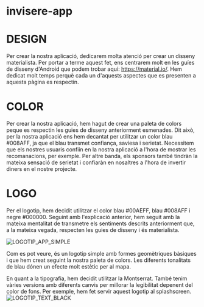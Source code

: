# invisere-app

# DESIGN

Per crear la nostra aplicació, dedicarem molta atenció per crear un disseny materialista. Per portar a terme aquest fet, ens centrarem molt en les guíes de disseny d'Android que podem trobar aquí: <https://material.io/>.
Hem dedicat molt temps perquè cada un d'aquests aspectes que es presenten a aquesta pàgina es respectin.

# COLOR

Per crear la nostra aplicació, hem hagut de crear una paleta de colors peque es respectin les guies de disseny anteriorment esmenades. Dit això, per la nostra aplicació ens hem decantat per utilitzar un color blau #008AFF, ja que el blau transmet confiança, saviesa i serietat. Necessitem que els nostres usuaris confiin en la nostra aplicació a l'hora de mostrar les recomanacions, per exemple. Per altre banda, els sponsors també tindràn la mateixa sensació de serietat i confiaràn en nosaltres a l'hora de invertir diners en el nostre projecte.


# LOGO

Per el logotip, hem decidit utilitzar el color blau #00AEFF,  blau #008AFF i negre #000000. Seguint amb l'explicació anterior, hem seguit amb la mateixa mentalitat de transmetre els sentiments descrits anteriorment que, a la mateixa vegada, respecten les guies de disseny i és materialista.


![LOGOTIP_APP_SIMPLE](https://user-images.githubusercontent.com/72124673/111919324-bc587b00-8a89-11eb-835c-032b1c957ea9.png)



Com es pot veure, és un logotip simple amb formes geomètriques bàsiques i que hem creat seguint la nostra paleta de colors. Les diferents tonalitats de blau dónen un efecte molt estètic per al mapa.

En quant a la tipografia, hem decidit utilitzar la Montserrat. També tenim vàries versions amb diferents canvis per millorar la legibilitat depenent del color de fons. Per exemple, hem fet servir aquest logotip al splashscreen.
![LOGOTIP_TEXT_BLACK](https://user-images.githubusercontent.com/72124673/111919291-94691780-8a89-11eb-951d-bb082da8e539.png)
